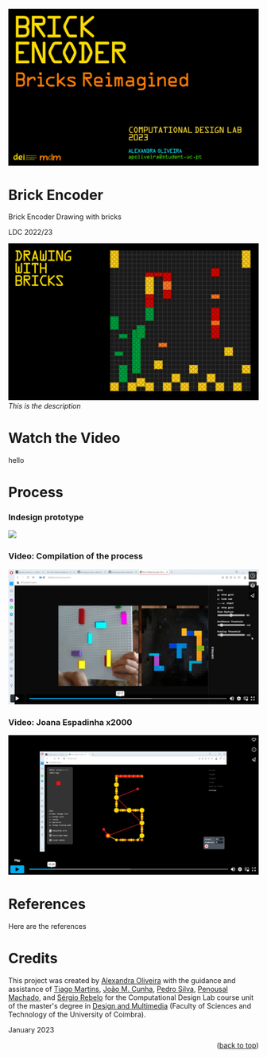 <a name="readme-top"></a>

![](images/01.png)


# Brick Encoder
Brick Encoder 
Drawing with bricks

LDC 2022/23

![](images/02.gif)
*This is the description*


# Watch the Video




hello 


# Process
### Indesign prototype
![](images/indesign.gif)
### Video: Compilation of the process
[![Watch the video](images/videocover2.png)](https://vimeo.com/787131355)
### Video: Joana Espadinha x2000
[![Watch the video](images/videocover1.png)](https://vimeo.com/787128781)


# References

Here are the references


# Credits
This project was created by [Alexandra Oliveira](http://alexandraoliveira.pt/) 
with the guidance and assistance of 
[Tiago Martins](http://cdv.dei.uc.pt/people/tiago-martins/), 
[João M. Cunha](https://cdv.dei.uc.pt/authors/joao-cunha/),
[Pedro Silva](https://cdv.dei.uc.pt/authors/pedro-silva/),
[Penousal Machado](https://cdv.dei.uc.pt/authors/penousal-machado/), and
[Sérgio Rebelo](https://cdv.dei.uc.pt/authors/sergio-rebelo/) 
for the Computational Design Lab course unit of the master's degree in [Design and Multimedia](https://dm.dei.uc.pt) 
(Faculty of Sciences and Technology of the University of Coimbra).

January 2023

<p align="right">(<a href="#readme-top">back to top</a>)</p>
